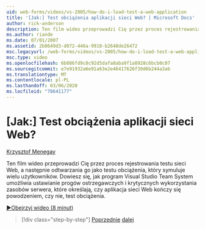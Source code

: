 ```yaml
---
uid: web-forms/videos/vs-2005/how-do-i-load-test-a-web-application
title: '[Jak:] Test obciążenia aplikacji sieci Web? | Microsoft Docs'
author: rick-anderson
description: Ten film wideo przeprowadzi Cię przez proces rejestrowania testu sieci Web, a następnie odtwarzania go jako testu obciążenia, który symuluje wielu użytkowników. Widzimy, jak Visual Studio...
ms.author: riande
ms.date: 07/01/2007
ms.assetid: 2b0649d3-d072-446a-9918-b2648de26472
msc.legacyurl: /web-forms/videos/vs-2005/how-do-i-load-test-a-web-application
msc.type: video
ms.openlocfilehash: 6b086fd9c8c92d5dafa8aba9f1a8928c6bcb0c07
ms.sourcegitcommit: e7e91932a6e91a63e2e46417626f39d6b244a3ab
ms.translationtype: MT
ms.contentlocale: pl-PL
ms.lasthandoff: 03/06/2020
ms.locfileid: "78641177"
---
```

# <a name="how-do-i-load-test-a-web-application"></a>[Jak:] Test obciążenia aplikacji sieci Web?

[Krzysztof Menegay](https://twitter.com/CMenegay)

Ten film wideo przeprowadzi Cię przez proces rejestrowania testu sieci Web, a następnie odtwarzania go jako testu obciążenia, który symuluje wielu użytkowników. Dowiesz się, jak program Visual Studio Team System umożliwia ustawianie progów ostrzegawczych i krytycznych wykorzystania zasobów serwera, które określają, czy aplikacja sieci Web kończy się powodzeniem, czy nie, test obciążenia.

[&#9654;Obejrzyj wideo (8 minut)](https://channel9.msdn.com/Blogs/ASP-NET-Site-Videos/how-do-i-load-test-a-web-application)

> [!div class="step-by-step"]
> [Poprzednie](how-do-i-practice-test-driven-development.md)
> [dalej](how-do-i-tune-web-application-performance-with-profiling.md)
